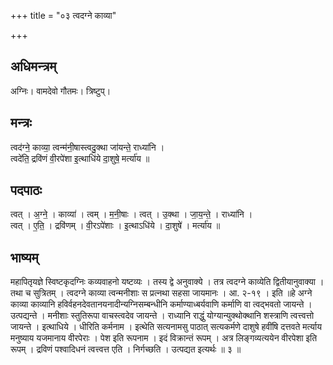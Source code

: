+++
title = "०३ त्वदग्ने काव्या"

+++
## अधिमन्त्रम्
अग्निः। वामदेवो गौतमः। त्रिष्टुप्।

## मन्त्रः
त्वद॑ग्ने॒ काव्या॒ त्वन्म॑नी॒षास्त्वदु॒क्था जा॑यन्ते॒ राध्या॑नि ।  
त्वदे॑ति॒ द्रवि॑णं वी॒रपे॑शा इ॒त्थाधि॑ये दा॒शुषे॒ मर्त्या॑य ॥

## पदपाठः
त्वत् । अ॒ग्ने॒ । काव्या॑ । त्वम् । म॒नी॒षाः । त्वत् । उ॒क्था । जा॒य॒न्ते॒ । राध्या॑नि ।  
त्वत् । ए॒ति॒ । द्रवि॑णम् । वी॒रऽपे॑शाः । इ॒त्थाऽधि॑ये । दा॒शुषे॑ । मर्त्या॑य ॥

## भाष्यम्
महापितृयज्ञे स्विष्टकृदग्निः कव्यवाहनो यष्टव्यः । तस्य द्वे अनुवाक्ये । तत्र त्वदग्ने काव्येति द्वितीयानुवाक्या । तथा च सुत्रितम् । त्वदग्ने काव्या त्वन्मनीशाः स प्रत्नथा सहसा जायमानः । आ. २-१९ । इति ॥हे अग्ने काव्या काव्यानि हविर्वहनदेवतानयनादीन्यग्निसम्बन्धीनि कर्माण्याध्बर्यवाणि कर्माणि वा त्वद्भवतो जायन्ते । उत्पद्यन्ते । मनीशाः स्तुतिरूपा वाचस्त्वदेव जायन्ते । राध्यानि राद्धुं योग्यान्युक्थोक्थानि शस्त्राणि त्वत्त्वत्तो जायन्ते । इत्थाधिये । धीरिति कर्मनाम । इत्थेति सत्यनामसु पाठात् सत्यकर्मणे दाशुषे हवींषि दत्तवते मर्त्याय मनुष्याय यजमानाय वीरपेराः । पेश इति रूपनाम । इदं विक्रान्तं रूपम् । अत्र लिङ्गव्यत्ययेन वीरपेशा इति रूपम् । द्रविणं पश्वादिधनं त्वत्त्वत्त एति । निर्गच्छति । उत्पद्यत इत्यर्थः ॥ ३ ॥